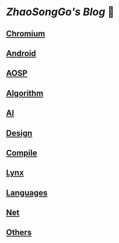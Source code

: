 # <b><i>ZhaoSongGo's Blog </i></b>:ant:

## [Chromium](chromium/)
## [Android](android/)
## [AOSP](aosp/)
## [Algorithm](algorithm/)
## [AI](ai/)
## [Design](arc/)
## [Compile](compile/)
## [Lynx](lynx/)
## [Languages](languages/)
## [Net](net/)
## [Others](others/)
